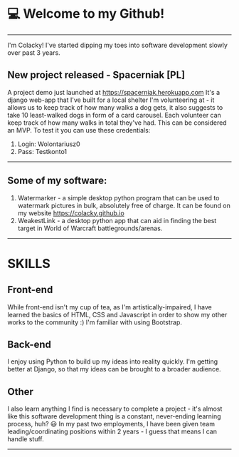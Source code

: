 # :computer: Welcome to my Github!

---

I'm Colacky! I've started dipping my toes into software development slowly over past 3 years.

## New project released - Spacerniak [PL]
A project demo just launched at https://spacerniak.herokuapp.com
It's a django web-app that I've built for a local shelter I'm volunteering at - it allows us to keep track of how many walks a dog gets, it also suggests to take 10 least-walked dogs in form of a card carousel. Each volunteer can keep track of how many walks in total they've had. This can be considered an MVP.
To test it you can use these credentials:
1. Login: Wolontariusz0
2. Pass: Testkonto1

---

## Some of my software:
1. Watermarker - a simple desktop python program that can be used to watermark pictures in bulk, absolutely free of charge. It can be found on my website https://colacky.github.io
2. WeakestLink - a desktop python app that can aid in finding the best target in World of Warcraft battlegrounds/arenas.

---

# SKILLS

## Front-end
While front-end isn't my cup of tea, as I'm artistically-impaired, I have learned the basics of HTML, CSS and Javascript in order to show my other works to the community :)
I'm familiar with using Bootstrap.

## Back-end
I enjoy using Python to build up my ideas into reality quickly. I'm getting better at Django, so that my ideas can be brought to a broader audience.

## Other
I also learn anything I find is necessary to complete a project - it's almost like this software development thing is a constant, never-ending learning process, huh? :smiley:
In my past two employments, I have been given team leading/coordinating positions within 2 years - I guess that means I can handle stuff.

---

